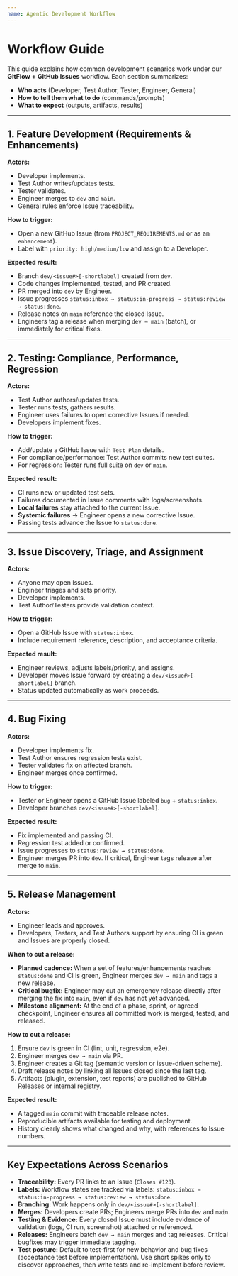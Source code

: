 ```yaml
---
name: Agentic Development Workflow
---
```

# Workflow Guide

This guide explains how common development scenarios work under our **GitFlow + GitHub Issues** workflow. Each section summarizes:
- **Who acts** (Developer, Test Author, Tester, Engineer, General)
- **How to tell them what to do** (commands/prompts)
- **What to expect** (outputs, artifacts, results)

---

## 1. Feature Development (Requirements & Enhancements)

**Actors:**
- Developer implements.
- Test Author writes/updates tests.
- Tester validates.
- Engineer merges to `dev` and `main`.
- General rules enforce Issue traceability.

**How to trigger:**
- Open a new GitHub Issue (from `PROJECT_REQUIREMENTS.md` or as an `enhancement`).
- Label with `priority: high/medium/low` and assign to a Developer.

**Expected result:**
- Branch `dev/<issue#>[-shortlabel]` created from `dev`.
- Code changes implemented, tested, and PR created.
- PR merged into `dev` by Engineer.
- Issue progresses `status:inbox → status:in-progress → status:review → status:done`.
- Release notes on `main` reference the closed Issue.
- Engineers tag a release when merging `dev → main` (batch), or immediately for critical fixes.

---

## 2. Testing: Compliance, Performance, Regression

**Actors:**
- Test Author authors/updates tests.
- Tester runs tests, gathers results.
- Engineer uses failures to open corrective Issues if needed.
- Developers implement fixes.

**How to trigger:**
- Add/update a GitHub Issue with `Test Plan` details.
- For compliance/performance: Test Author commits new test suites.
- For regression: Tester runs full suite on `dev` or `main`.

**Expected result:**
- CI runs new or updated test sets.
- Failures documented in Issue comments with logs/screenshots.
- **Local failures** stay attached to the current Issue.
- **Systemic failures** → Engineer opens a new corrective Issue.
- Passing tests advance the Issue to `status:done`.

---

## 3. Issue Discovery, Triage, and Assignment

**Actors:**
- Anyone may open Issues.
- Engineer triages and sets priority.
- Developer implements.
- Test Author/Testers provide validation context.

**How to trigger:**
- Open a GitHub Issue with `status:inbox`.
- Include requirement reference, description, and acceptance criteria.

**Expected result:**
- Engineer reviews, adjusts labels/priority, and assigns.
- Developer moves Issue forward by creating a `dev/<issue#>[-shortlabel]` branch.
- Status updated automatically as work proceeds.

---

## 4. Bug Fixing

**Actors:**
- Developer implements fix.
- Test Author ensures regression tests exist.
- Tester validates fix on affected branch.
- Engineer merges once confirmed.

**How to trigger:**
- Tester or Engineer opens a GitHub Issue labeled `bug` + `status:inbox`.
- Developer branches `dev/<issue#>[-shortlabel]`.

**Expected result:**
- Fix implemented and passing CI.
- Regression test added or confirmed.
- Issue progresses to `status:review → status:done`.
- Engineer merges PR into `dev`. If critical, Engineer tags release after merge to `main`.

---

## 5. Release Management

**Actors:**
- Engineer leads and approves.
- Developers, Testers, and Test Authors support by ensuring CI is green and Issues are properly closed.

**When to cut a release:**
- **Planned cadence:** When a set of features/enhancements reaches `status:done` and CI is green, Engineer merges `dev → main` and tags a new release.
- **Critical bugfix:** Engineer may cut an emergency release directly after merging the fix into `main`, even if `dev` has not yet advanced.
- **Milestone alignment:** At the end of a phase, sprint, or agreed checkpoint, Engineer ensures all committed work is merged, tested, and released.

**How to cut a release:**
1. Ensure `dev` is green in CI (lint, unit, regression, e2e).
2. Engineer merges `dev → main` via PR.
3. Engineer creates a Git tag (semantic version or issue-driven scheme).
4. Draft release notes by linking all Issues closed since the last tag.
5. Artifacts (plugin, extension, test reports) are published to GitHub Releases or internal registry.

**Expected result:**
- A tagged `main` commit with traceable release notes.
- Reproducible artifacts available for testing and deployment.
- History clearly shows what changed and why, with references to Issue numbers.

---

## Key Expectations Across Scenarios

- **Traceability:** Every PR links to an Issue (`Closes #123`).
- **Labels:** Workflow states are tracked via labels: `status:inbox → status:in-progress → status:review → status:done`.
- **Branching:** Work happens only in `dev/<issue#>[-shortlabel]`.
- **Merges:** Developers create PRs; Engineers merge PRs into `dev` and `main`.
- **Testing & Evidence:** Every closed Issue must include evidence of validation (logs, CI run, screenshot) attached or referenced.
- **Releases:** Engineers batch `dev → main` merges and tag releases. Critical bugfixes may trigger immediate tagging.
- **Test posture:** Default to test-first for new behavior and bug fixes (acceptance test before implementation). Use short spikes only to discover approaches, then write tests and re-implement before review.
